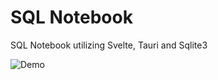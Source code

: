 # SQL Notebook

SQL Notebook utilizing Svelte, Tauri and Sqlite3

![Demo](https://raw.githubusercontent.com/VICTORVICKIE/sql-notebook/master/public/sql.jpg)
